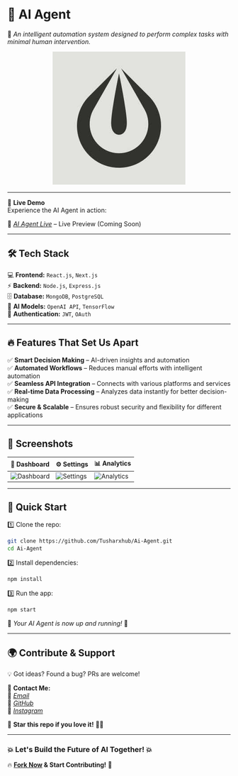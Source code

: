 # **🤖 AI Agent**  
🚀 *An intelligent automation system designed to perform complex tasks with minimal human intervention.*  

<p align="center">
  <img src="https://github.com/Tusharxhub/Ai-Agent/blob/main/Logo.jpg?raw=true">
</p>

---

🚀 **Live Demo**  
Experience the AI Agent in action:  

🔗 *[AI Agent Live](#)* – Live Preview (Coming Soon)  

---

## **🛠️ Tech Stack**  

💻 **Frontend:** `React.js`, `Next.js`  
⚡ **Backend:** `Node.js`, `Express.js`  
🗄️ **Database:** `MongoDB`, `PostgreSQL`  
🤖 **AI Models:** `OpenAI API`, `TensorFlow`  
🔐 **Authentication:** `JWT`, `OAuth`  

---

## **🔥 Features That Set Us Apart**  

✅ **Smart Decision Making** – AI-driven insights and automation  
✅ **Automated Workflows** – Reduces manual efforts with intelligent automation  
✅ **Seamless API Integration** – Connects with various platforms and services  
✅ **Real-time Data Processing** – Analyzes data instantly for better decision-making  
✅ **Secure & Scalable** – Ensures robust security and flexibility for different applications  

---

## **📸 Screenshots**  

| 🤖 Dashboard | ⚙️ Settings | 📊 Analytics |
|------|------|------|
| ![Dashboard](#) | ![Settings](#) | ![Analytics](#) |

---

## **🚀 Quick Start**  

1️⃣ Clone the repo:  
```sh
git clone https://github.com/Tusharxhub/Ai-Agent.git
cd Ai-Agent
```
  
2️⃣ Install dependencies:  
```sh
npm install
```

3️⃣ Run the app:  
```sh
npm start
```

🚀 *Your AI Agent is now up and running!* 🎉  

---

## **🌍 Contribute & Support**  

💡 Got ideas? Found a bug? PRs are welcome!  

📩 **Contact Me:**  
📧 [*Email*](mailto:t.k.d.dey2033929837@gmail.com)  
🔗 [*GitHub*](https://github.com/Tusharxhub)  
📸 [*Instagram*](https://www.instagram.com/tushardevx01/)  

🌟 **Star this repo if you love it!** 🚀💖  

---

### **💥 Let's Build the Future of AI Together! 💥**  

🔥 **[Fork Now](https://github.com/Tusharxhub/Ai-Agent/fork) & Start Contributing!** 🚀
